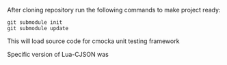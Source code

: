 After cloning repository run the following commands to make project ready:

``` shell
git submodule init
git submodule update
```

This will load source code for cmocka unit testing framework

Specific version of Lua-CJSON was 
